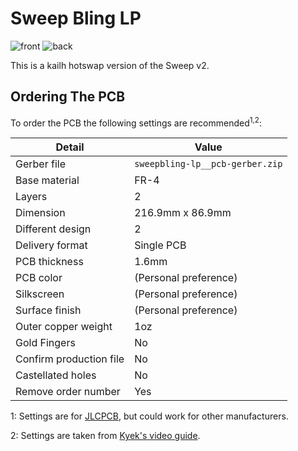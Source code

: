 # Sweep Bling LP
![front](/gallery/sweep-bling-lp/front.png)
![back](/gallery/sweep-bling-lp/back.png)

This is a kailh hotswap version of the Sweep v2.

## Ordering The PCB

To order the PCB the following settings are recommended<sup>1,2</sup>: 

|Detail|Value|
|---|---|
|Gerber file|`sweepbling-lp__pcb-gerber.zip`|
|Base material|FR-4|
|Layers|2|
|Dimension|216.9mm x 86.9mm|
|Different design|2|
|Delivery format|Single PCB|
|PCB thickness|1.6mm|
|PCB color|(Personal preference)|
|Silkscreen|(Personal preference)|
|Surface finish|(Personal preference)|
|Outer copper weight|1oz|
|Gold Fingers|No|
|Confirm production file|No|
|Castellated holes|No|
|Remove order number|Yes|

1: Settings are for [JLCPCB](https://jlcpcb.com/), but could work for other manufacturers.

2: Settings are taken from [Kyek's video guide](https://www.youtube.com/watch?v=fBPu7AyDtkM&t=17s).
